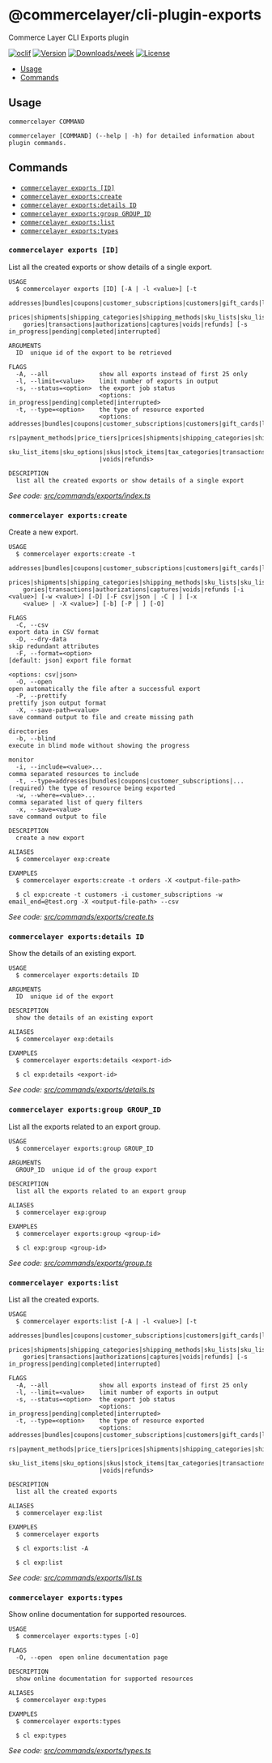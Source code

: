 # @commercelayer/cli-plugin-exports

Commerce Layer CLI Exports plugin

[![oclif](https://img.shields.io/badge/cli-oclif-brightgreen.svg)](https://oclif.io)
[![Version](https://img.shields.io/npm/v/@commercelayer/cli-plugin-exports.svg)](https://npmjs.org/package/@commercelayer/cli-plugin-exports)
[![Downloads/week](https://img.shields.io/npm/dw/@commercelayer/cli-plugin-exports.svg)](https://npmjs.org/package/@commercelayer/cli-plugin-exports)
[![License](https://img.shields.io/npm/l/@commercelayer/cli-plugin-exports.svg)](https://github.com/@commercelayer/cli-plugin-exports/blob/master/package.json)

<!-- toc -->

* [Usage](#usage)
* [Commands](#commands)
<!-- tocstop -->
## Usage
<!-- usage -->

```sh-session
commercelayer COMMAND

commercelayer [COMMAND] (--help | -h) for detailed information about plugin commands.
```
<!-- usagestop -->
## Commands
<!-- commands -->

* [`commercelayer exports [ID]`](#commercelayer-exports-id)
* [`commercelayer exports:create`](#commercelayer-exportscreate)
* [`commercelayer exports:details ID`](#commercelayer-exportsdetails-id)
* [`commercelayer exports:group GROUP_ID`](#commercelayer-exportsgroup-group_id)
* [`commercelayer exports:list`](#commercelayer-exportslist)
* [`commercelayer exports:types`](#commercelayer-exportstypes)

### `commercelayer exports [ID]`

List all the created exports or show details of a single export.

```sh-session
USAGE
  $ commercelayer exports [ID] [-A | -l <value>] [-t
    addresses|bundles|coupons|customer_subscriptions|customers|gift_cards|line_items|orders|payment_methods|price_tiers|
    prices|shipments|shipping_categories|shipping_methods|sku_lists|sku_list_items|sku_options|skus|stock_items|tax_cate
    gories|transactions|authorizations|captures|voids|refunds] [-s in_progress|pending|completed|interrupted]

ARGUMENTS
  ID  unique id of the export to be retrieved

FLAGS
  -A, --all              show all exports instead of first 25 only
  -l, --limit=<value>    limit number of exports in output
  -s, --status=<option>  the export job status
                         <options: in_progress|pending|completed|interrupted>
  -t, --type=<option>    the type of resource exported
                         <options: addresses|bundles|coupons|customer_subscriptions|customers|gift_cards|line_items|orde
                         rs|payment_methods|price_tiers|prices|shipments|shipping_categories|shipping_methods|sku_lists|
                         sku_list_items|sku_options|skus|stock_items|tax_categories|transactions|authorizations|captures
                         |voids|refunds>

DESCRIPTION
  list all the created exports or show details of a single export
```

_See code: [src/commands/exports/index.ts](https://github.com/commercelayer/commercelayer-cli-plugin-exports/blob/main/src/commands/exports/index.ts)_

### `commercelayer exports:create`

Create a new export.

```sh-session
USAGE
  $ commercelayer exports:create -t
    addresses|bundles|coupons|customer_subscriptions|customers|gift_cards|line_items|orders|payment_methods|price_tiers|
    prices|shipments|shipping_categories|shipping_methods|sku_lists|sku_list_items|sku_options|skus|stock_items|tax_cate
    gories|transactions|authorizations|captures|voids|refunds [-i <value>] [-w <value>] [-D] [-F csv|json | -C | ] [-x
    <value> | -X <value>] [-b] [-P | ] [-O]

FLAGS
  -C, --csv                                                        export data in CSV format
  -D, --dry-data                                                   skip redundant attributes
  -F, --format=<option>                                            [default: json] export file format
                                                                   <options: csv|json>
  -O, --open                                                       open automatically the file after a successful export
  -P, --prettify                                                   prettify json output format
  -X, --save-path=<value>                                          save command output to file and create missing path
                                                                   directories
  -b, --blind                                                      execute in blind mode without showing the progress
                                                                   monitor
  -i, --include=<value>...                                         comma separated resources to include
  -t, --type=addresses|bundles|coupons|customer_subscriptions|...  (required) the type of resource being exported
  -w, --where=<value>...                                           comma separated list of query filters
  -x, --save=<value>                                               save command output to file

DESCRIPTION
  create a new export

ALIASES
  $ commercelayer exp:create

EXAMPLES
  $ commercelayer exports:create -t orders -X <output-file-path>

  $ cl exp:create -t customers -i customer_subscriptions -w email_end=@test.org -X <output-file-path> --csv
```

_See code: [src/commands/exports/create.ts](https://github.com/commercelayer/commercelayer-cli-plugin-exports/blob/main/src/commands/exports/create.ts)_

### `commercelayer exports:details ID`

Show the details of an existing export.

```sh-session
USAGE
  $ commercelayer exports:details ID

ARGUMENTS
  ID  unique id of the export

DESCRIPTION
  show the details of an existing export

ALIASES
  $ commercelayer exp:details

EXAMPLES
  $ commercelayer exports:details <export-id>

  $ cl exp:details <export-id>
```

_See code: [src/commands/exports/details.ts](https://github.com/commercelayer/commercelayer-cli-plugin-exports/blob/main/src/commands/exports/details.ts)_

### `commercelayer exports:group GROUP_ID`

List all the exports related to an export group.

```sh-session
USAGE
  $ commercelayer exports:group GROUP_ID

ARGUMENTS
  GROUP_ID  unique id of the group export

DESCRIPTION
  list all the exports related to an export group

ALIASES
  $ commercelayer exp:group

EXAMPLES
  $ commercelayer exports:group <group-id>

  $ cl exp:group <group-id>
```

_See code: [src/commands/exports/group.ts](https://github.com/commercelayer/commercelayer-cli-plugin-exports/blob/main/src/commands/exports/group.ts)_

### `commercelayer exports:list`

List all the created exports.

```sh-session
USAGE
  $ commercelayer exports:list [-A | -l <value>] [-t
    addresses|bundles|coupons|customer_subscriptions|customers|gift_cards|line_items|orders|payment_methods|price_tiers|
    prices|shipments|shipping_categories|shipping_methods|sku_lists|sku_list_items|sku_options|skus|stock_items|tax_cate
    gories|transactions|authorizations|captures|voids|refunds] [-s in_progress|pending|completed|interrupted]

FLAGS
  -A, --all              show all exports instead of first 25 only
  -l, --limit=<value>    limit number of exports in output
  -s, --status=<option>  the export job status
                         <options: in_progress|pending|completed|interrupted>
  -t, --type=<option>    the type of resource exported
                         <options: addresses|bundles|coupons|customer_subscriptions|customers|gift_cards|line_items|orde
                         rs|payment_methods|price_tiers|prices|shipments|shipping_categories|shipping_methods|sku_lists|
                         sku_list_items|sku_options|skus|stock_items|tax_categories|transactions|authorizations|captures
                         |voids|refunds>

DESCRIPTION
  list all the created exports

ALIASES
  $ commercelayer exp:list

EXAMPLES
  $ commercelayer exports

  $ cl exports:list -A

  $ cl exp:list
```

_See code: [src/commands/exports/list.ts](https://github.com/commercelayer/commercelayer-cli-plugin-exports/blob/main/src/commands/exports/list.ts)_

### `commercelayer exports:types`

Show online documentation for supported resources.

```sh-session
USAGE
  $ commercelayer exports:types [-O]

FLAGS
  -O, --open  open online documentation page

DESCRIPTION
  show online documentation for supported resources

ALIASES
  $ commercelayer exp:types

EXAMPLES
  $ commercelayer exports:types

  $ cl exp:types
```

_See code: [src/commands/exports/types.ts](https://github.com/commercelayer/commercelayer-cli-plugin-exports/blob/main/src/commands/exports/types.ts)_
<!-- commandsstop -->
